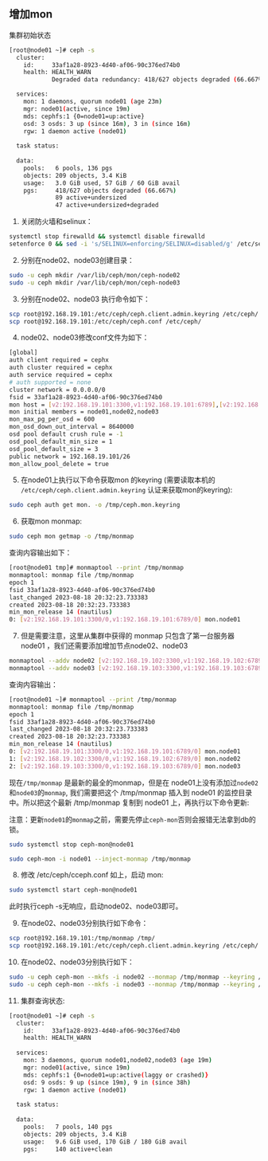 ## 增加mon
集群初始状态
```bash
[root@node01 ~]# ceph -s
  cluster:
    id:     33af1a28-8923-4d40-af06-90c376ed74b0
    health: HEALTH_WARN
            Degraded data redundancy: 418/627 objects degraded (66.667%), 47 pgs degraded, 136 pgs undersized

  services:
    mon: 1 daemons, quorum node01 (age 23m)
    mgr: node01(active, since 19m)
    mds: cephfs:1 {0=node01=up:active}
    osd: 3 osds: 3 up (since 16m), 3 in (since 16m)
    rgw: 1 daemon active (node01)
 
  task status:
 
  data:
    pools:   6 pools, 136 pgs
    objects: 209 objects, 3.4 KiB
    usage:   3.0 GiB used, 57 GiB / 60 GiB avail
    pgs:     418/627 objects degraded (66.667%)
             89 active+undersized
             47 active+undersized+degraded
```
1. 关闭防火墙和selinux：
```bash
systemctl stop firewalld && systemctl disable firewalld
setenforce 0 && sed -i 's/SELINUX=enforcing/SELINUX=disabled/g' /etc/selinux/config
```
2.  分别在node02、node03创建目录：
```bash
sudo -u ceph mkdir /var/lib/ceph/mon/ceph-node02
sudo -u ceph mkdir /var/lib/ceph/mon/ceph-node03
```
3. 分别在node02、node03 执行命令如下：
```bash
scp root@192.168.19.101:/etc/ceph/ceph.client.admin.keyring /etc/ceph/
scp root@192.168.19.101:/etc/ceph/ceph.conf /etc/ceph/
```
4. node02、node03修改conf文件为如下：
```bash
[global]
auth client required = cephx
auth cluster required = cephx
auth service required = cephx
# auth supported = none
cluster network = 0.0.0.0/0
fsid = 33af1a28-8923-4d40-af06-90c376ed74b0
mon host = [v2:192.168.19.101:3300,v1:192.168.19.101:6789],[v2:192.168.19.102:3300,v1:192.168.19.102:6789],[v2:192.168.19.103:3300,v1:192.168.19.103:6789]
mon initial members = node01,node02,node03
mon_max_pg_per_osd = 600
mon_osd_down_out_interval = 8640000
osd pool default crush rule = -1
osd_pool_default_min_size = 1
osd_pool_default_size = 3
public network = 192.168.19.101/26
mon_allow_pool_delete = true
```
5. 在node01上执行以下命令获取mon 的keyring (需要读取本机的 `/etc/ceph/ceph.client.admin.keyring` 认证来获取mon的keyring):
```bash
sudo ceph auth get mon. -o /tmp/ceph.mon.keyring
```
6. 获取mon monmap:
```bash
sudo ceph mon getmap -o /tmp/monmap
```
查询内容输出如下：
```bash
[root@node01 tmp]# monmaptool --print /tmp/monmap
monmaptool: monmap file /tmp/monmap
epoch 1
fsid 33af1a28-8923-4d40-af06-90c376ed74b0
last_changed 2023-08-18 20:32:23.733383
created 2023-08-18 20:32:23.733383
min_mon_release 14 (nautilus)
0: [v2:192.168.19.101:3300/0,v1:192.168.19.101:6789/0] mon.node01
```
7. 但是需要注意，这里从集群中获得的 monmap 只包含了第一台服务器 node01 ，我们还需要添加增加节点node02、node03
```bash
monmaptool --addv node02 [v2:192.168.19.102:3300,v1:192.168.19.102:6789] --fsid 33af1a28-8923-4d40-af06-90c376ed74b0  /tmp/monmap
monmaptool --addv node03 [v2:192.168.19.103:3300,v1:192.168.19.103:6789] --fsid 33af1a28-8923-4d40-af06-90c376ed74b0  /tmp/monmap
```
查询内容输出：
```bash
[root@node01 ~]# monmaptool --print /tmp/monmap
monmaptool: monmap file /tmp/monmap
epoch 1
fsid 33af1a28-8923-4d40-af06-90c376ed74b0
last_changed 2023-08-18 20:32:23.733383
created 2023-08-18 20:32:23.733383
min_mon_release 14 (nautilus)
0: [v2:192.168.19.101:3300/0,v1:192.168.19.101:6789/0] mon.node01
1: [v2:192.168.19.102:3300/0,v1:192.168.19.102:6789/0] mon.node02
2: [v2:192.168.19.103:3300/0,v1:192.168.19.103:6789/0] mon.node03
```
现在`/tmp/monmap` 是最新的最全的monmap，但是在 node01上没有添加过`node02`和`node03`的`monmap`, 我们需要把这个 /tmp/monmap 插入到 node01 的监控目录中。所以把这个最新 /tmp/monmap 复制到 node01 上，再执行以下命令更新:

注意：更新`node01`的`monmap`之前，需要先停止`ceph-mon`否则会报错无法拿到db的锁。<br>
```bash
sudo systemctl stop ceph-mon@node01
``` 
```bash
sudo ceph-mon -i node01 --inject-monmap /tmp/monmap
```
8. 修改 /etc/ceph/cceph.conf 如上，启动 mon:
```bash
sudo systemctl start ceph-mon@node01
```
此时执行ceph -s无响应，启动node02、node03即可。

9. 在node02、node03分别执行如下命令：
```bash
scp root@192.168.19.101:/tmp/monmap /tmp/
scp root@192.168.19.101:/etc/ceph/ceph.client.admin.keyring /etc/ceph/
```
10. 在node02、node03分别执行如下：
```bash
sudo -u ceph ceph-mon --mkfs -i node02 --monmap /tmp/monmap --keyring /tmp/ceph.mon.keyring
sudo -u ceph ceph-mon --mkfs -i node03 --monmap /tmp/monmap --keyring /tmp/ceph.mon.keyring
```
11. 集群查询状态:
```bash
[root@node01 ~]# ceph -s
  cluster:
    id:     33af1a28-8923-4d40-af06-90c376ed74b0
    health: HEALTH_WARN
 
  services:
    mon: 3 daemons, quorum node01,node02,node03 (age 19m)
    mgr: node01(active, since 19m)
    mds: cephfs:1 {0=node01=up:active(laggy or crashed)}
    osd: 9 osds: 9 up (since 19m), 9 in (since 38h)
    rgw: 1 daemon active (node01)
 
  task status:
 
  data:
    pools:   7 pools, 140 pgs
    objects: 209 objects, 3.4 KiB
    usage:   9.6 GiB used, 170 GiB / 180 GiB avail
    pgs:     140 active+clean

 
```


